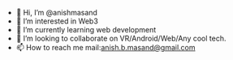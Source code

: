 - 👋 Hi, I’m @anishmasand
- 👀 I’m interested in Web3
- 🌱 I’m currently learning web development
- 💞️ I’m looking to collaborate on VR/Android/Web/Any cool tech.
- 📫 How to reach me mail:anish.b.masand@gmail.com

<!---
anishmasand/anishmasand is a ✨ special ✨ repository because its `README.md` (this file) appears on your GitHub profile.
You can click the Preview link to take a look at your changes.
--->
